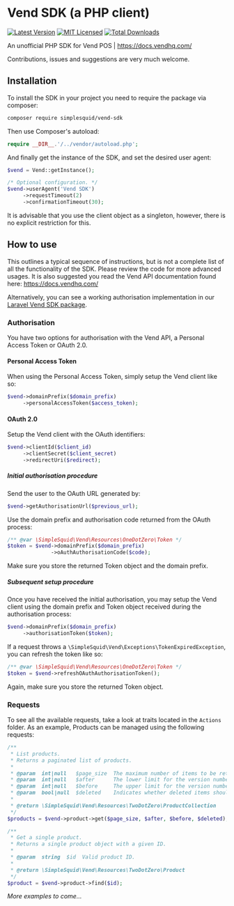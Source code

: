 # Vend SDK (a PHP client)
[![Latest Version](https://img.shields.io/github/release/simplesquid/vend-sdk.svg?style=flat-square)](https://github.com/simplesquid/vend-sdk/releases)
[![MIT Licensed](https://img.shields.io/badge/license-MIT-brightgreen.svg?style=flat-square)](LICENSE)
[![Total Downloads](https://img.shields.io/packagist/dt/simplesquid/vend-sdk.svg?style=flat-square)](https://packagist.org/packages/simplesquid/vend-sdk)

An unofficial PHP SDK for Vend POS | https://docs.vendhq.com/

Contributions, issues and suggestions are very much welcome.

## Installation

To install the SDK in your project you need to require the package via composer:

```bash
composer require simplesquid/vend-sdk
```

Then use Composer's autoload:

```php
require __DIR__.'/../vendor/autoload.php';
```

And finally get the instance of the SDK, and set the desired user agent:

```php
$vend = Vend::getInstance();

/* Optional configuration. */
$vend->userAgent('Vend SDK')
     ->requestTimeout(2)
     ->confirmationTimeout(30);
```

It is advisable that you use the client object as a singleton, however, there is no explicit restriction for this.

## How to use

This outlines a typical sequence of instructions, but is not a complete list of all the functionality of the SDK. Please review the code for more advanced usages. It is also suggested you read the Vend API documentation found here: https://docs.vendhq.com/

Alternatively, you can see a working authorisation implementation in our [Laravel Vend SDK package](https://github.com/simplesquid/laravel-vend-sdk).

### Authorisation

You have two options for authorisation with the Vend API, a Personal Access Token or OAuth 2.0.

#### Personal Access Token

When using the Personal Access Token, simply setup the Vend client like so:

```php
$vend->domainPrefix($domain_prefix)
     ->personalAccessToken($access_token);
```

#### OAuth 2.0

Setup the Vend client with the OAuth identifiers:

```php
$vend->clientId($client_id)
     ->clientSecret($client_secret)
     ->redirectUri($redirect);
```

##### Initial authorisation procedure

Send the user to the OAuth URL generated by:

```php
$vend->getAuthorisationUrl($previous_url);
```

Use the domain prefix and authorisation code returned from the OAuth process:

```php
/** @var \SimpleSquid\Vend\Resources\OneDotZero\Token */
$token = $vend->domainPrefix($domain_prefix)
              ->oAuthAuthorisationCode($code);
```

Make sure you store the returned Token object and the domain prefix.

##### Subsequent setup procedure

Once you have received the initial authorisation, you may setup the Vend client using the domain prefix and Token object received during the authorisation process:

```php
$vend->domainPrefix($domain_prefix)
     ->authorisationToken($token);
```

If a request throws a `\SimpleSquid\Vend\Exceptions\TokenExpiredException`, you can refresh the token like so:

```php
/** @var \SimpleSquid\Vend\Resources\OneDotZero\Token */
$token = $vend->refreshOAuthAuthorisationToken();
```

Again, make sure you store the returned Token object.

### Requests

To see all the available requests, take a look at traits located in the `Actions` folder. As an example, Products can be managed using the following requests:

```php
/**
 * List products.
 * Returns a paginated list of products.
 *
 * @param  int|null   $page_size  The maximum number of items to be returned in the response.
 * @param  int|null   $after      The lower limit for the version numbers to be included in the response.
 * @param  int|null   $before     The upper limit for the version numbers to be included in the response.
 * @param  bool|null  $deleted    Indicates whether deleted items should be included in the response.
 *
 * @return \SimpleSquid\Vend\Resources\TwoDotZero\ProductCollection
 */
$products = $vend->product->get($page_size, $after, $before, $deleted);
```

```php
/**
 * Get a single product.
 * Returns a single product object with a given ID.
 *
 * @param  string  $id  Valid product ID.
 *
 * @return \SimpleSquid\Vend\Resources\TwoDotZero\Product
 */
$product = $vend->product->find($id);
```

_More examples to come..._